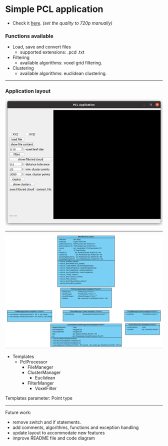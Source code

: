 # Simple PCL application
* Check it [here](https://drive.google.com/file/d/1E5WDR_QrXmQEPO-EXV3cmHHyO9Jrx7uP/view?usp=sharing).  *(set the quality to 720p manually)*
### Functions available
* Load, save and convert files
  * supported extensions: .pcd .txt
* Filtering
  * available algorithms: voxel grid filtering.
* Clustering
  * available algorithms: euclidean clustering.

___
### Application layout
![](media/layout.PNG)
___


  ![](media/diagram.PNG)
* Templates
  * PclProcessor
    * FileManeger
    * ClusterManager
      * Euclidean
    * FilterManger
      * VoxelFilter

Templates parameter: Point type
___
Future work:
- remove switch and if statements.
- add comments, algorithms, functions  and exception handling
- update layout to accommodate new features
- improve README file and code diagram
